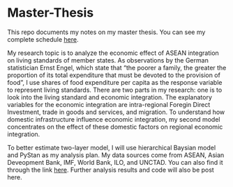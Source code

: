# Master-Thesis

This repo documents my notes on my master thesis. You can see my complete schedule [here](https://docs.google.com/spreadsheets/d/1pWw6sddrSNcDMypCfNuy0c-1xx9mWYvlHao6QZALvXA/edit#gid=0).<br/>

My research topic is to analyze the economic effect of ASEAN integration on living standards of member states. As observations by the German statistician Ernst Engel, which state that “the poorer a family, the greater the proportion of its total expenditure that must be devoted to the provision of food”, I use shares of food expenditure per capita as the response variable to represent living standards. There are two parts in my research: one is to look into the living standard and economic integration. The explanatory variables for the economic integration are intra-regional Foregin Direct Investment, trade in goods and services, and migration. To understand how domestic infrastructure influence economic integration, my second model concentrates on the effect of these domestic factors on regional economic integration. <br/>

To better estimate two-layer model, I will use hierarchical Baysian model and PyStan as my analysis plan. My data sources come from ASEAN, Asian Deveopment Bank, IMF, World Bank, ILO, and UNCTAD. You can also find it through the link [here](https://drive.google.com/drive/folders/13Zku5ngl4SQ6w0fpY5Qha38l0r5_my0R?usp=sharing). Further analysis results and code will also be post here. <br/>

